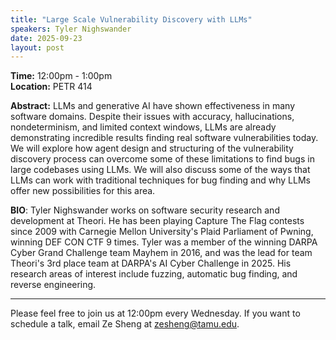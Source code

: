 ```yaml
---
title: "Large Scale Vulnerability Discovery with LLMs"
speakers: Tyler Nighswander
date: 2025-09-23
layout: post
---
```


**Time:** 12:00pm - 1:00pm  
**Location:** PETR 414

**Abstract:** LLMs and generative AI have shown effectiveness in many software domains. Despite their issues with accuracy, hallucinations, nondeterminism, and limited context windows, LLMs are already demonstrating incredible results finding real software vulnerabilities today. We will explore how agent design and structuring of the vulnerability discovery process can overcome some of these limitations to find bugs in large codebases using LLMs. We will also discuss some of the ways that LLMs can work with traditional techniques for bug finding and why LLMs offer new possibilities for this area.

**BIO**: Tyler Nighswander works on software security research and development at Theori. He has been playing Capture The Flag contests since 2009 with Carnegie Mellon University's Plaid Parliament of Pwning, winning DEF CON CTF 9 times. Tyler was a member of the winning DARPA Cyber Grand Challenge team Mayhem in 2016, and was the lead for team Theori's 3rd place team at DARPA's AI Cyber Challenge in 2025. His research areas of interest include fuzzing, automatic bug finding, and reverse engineering.

---

Please feel free to join us at 12:00pm every Wednesday. If you want to schedule a talk, email Ze Sheng at zesheng@tamu.edu. 